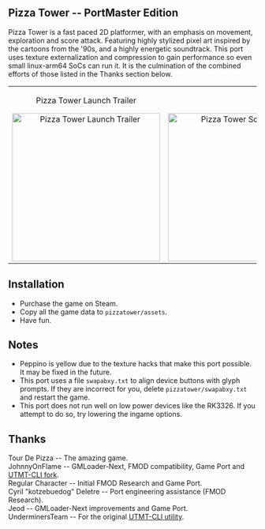 ## Pizza Tower -- PortMaster Edition
Pizza Tower is a fast paced 2D platformer, with an emphasis on movement, exploration and score attack. Featuring highly stylized pixel art inspired by the cartoons from the '90s, and a highly energetic soundtrack. This port uses texture externalization and compression to gain performance so even small linux-arm64 SoCs can run it.
It is the culmination of the combined efforts of those listed in the Thanks section below.

<div align="center">
  <table>
    <tr>
      <td align="center">
        <p align="center">Pizza Tower Launch Trailer</p>  
        <a href="https://www.youtube.com/watch?v=Wlq6fFOqI28">
          <img src="https://img.youtube.com/vi/Wlq6fFOqI28/0.jpg" alt="Pizza Tower Launch Trailer" width="300"/>
        </a>
      </td>
      <td align="center">
        <p>&nbsp;</p> <!-- Adjust spaces to match -->
        <img src="https://shared.fastly.steamstatic.com/store_item_assets/steam/apps/2231450/ss_3e70c43ffd6f492f6e4dce7965499d41fad47052.1920x1080.jpg" alt="Pizza Tower Screenshot" width="300"/>
      </td>
    </tr>
  </table>
</div>

## Installation
- Purchase the game on Steam.
- Copy all the game data to `pizzatower/assets`.
- Have fun.

## Notes
- Peppino is yellow due to the texture hacks that make this port possible. It may be fixed in the future.
- This port uses a file `swapabxy.txt` to align device buttons with glyph prompts. If they are incorrect for you, delete `pizzatower/swapabxy.txt` and restart the game.
- This port does not run well on low power devices like the RK3326. If you attempt to do so, try lowering the ingame options.

## Thanks
Tour De Pizza -- The amazing game.  
JohnnyOnFlame -- GMLoader-Next, FMOD compatibility, Game Port and [UTMT-CLI fork](https://github.com/JohnnyonFlame/UTMT-PortMaster).  
Regular Character -- Initial FMOD Research and Game Port.  
Cyril "kotzebuedog" Deletre -- Port engineering assistance (FMOD Research).  
Jeod -- GMLoader-Next improvements and Game Port.  
UnderminersTeam -- For the original [UTMT-CLI utility](https://github.com/UnderminersTeam/UndertaleModTool).  